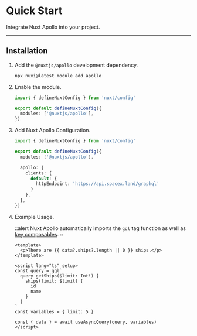 # Quick Start

Integrate Nuxt Apollo into your project.

---

## Installation

1. Add the `@nuxtjs/apollo` development dependency.
    ```bash
    npx nuxi@latest module add apollo
    ```

2. Enable the module.

    ```ts [nuxt.config.ts]
    import { defineNuxtConfig } from 'nuxt/config'

    export default defineNuxtConfig({
      modules: ['@nuxtjs/apollo'],
    })
    ```

3. Add Nuxt Apollo Configuration.

    ```ts [nuxt.config.ts]
    import { defineNuxtConfig } from 'nuxt/config'

    export default defineNuxtConfig({
      modules: ['@nuxtjs/apollo'],

      apollo: {
        clients: {
          default: {
            httpEndpoint: 'https://api.spacex.land/graphql'
          }
        },
      },
    })
    ```

4. Example Usage.

    ::alert
    Nuxt Apollo automatically imports the `gql` tag function as well as [key composables](/getting-started/composables).
    ::

    ```vue [app.vue]
    <template>
      <p>There are {{ data?.ships?.length || 0 }} ships.</p>
    </template>

    <script lang="ts" setup>
    const query = gql`
      query getShips($limit: Int!) {
        ships(limit: $limit) {
          id
          name
        }
      }
    `
    const variables = { limit: 5 }

    const { data } = await useAsyncQuery(query, variables)
    </script>
    ```
